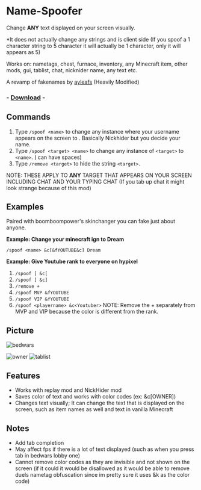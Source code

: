 # Name-Spoofer

Change **ANY** text displayed on your screen visually. 

*It does not actually change any strings and is client side (If you spoof a 1 character string to 5 character it will actually be 1 character, only it will appears as 5)



Works on: nametags, chest, furnace, inventory, any Minecraft item, other mods, gui, tablist, chat, nicknider name, any text etc.


A revamp of fakenames by [ayleafs](https://github.com/ayleafs/fake-names) (Heavily Modified)

### - [Download](https://github.com/TheExploration/Name-Spoofer/releases/download/1.1/name-spoofer-1.1.jar) -


## Commands
1. Type `/spoof <name>` to change any instance where your username appears on the screen to <name>. Basically Nickhider but you decide your name.
2. Type `/spoof <target> <name>` to change any instance of `<target>` to `<name>`. (<name> can have spaces)
3. Type `/remove <target>` to hide the string `<target>`.

NOTE: THESE APPLY TO **ANY** TARGET THAT APPEARS ON YOUR SCREEN INCLUDING CHAT AND YOUR TYPING CHAT (If you tab up chat it might look strange because of this mod)

## Examples
 Paired with boomboompower's skinchanger you can fake just about anyone.
  
**Example: Change your minecraft ign to Dream** 

`/spoof <name> &c[&fYOUTUBE&c] Dream`

**Example: Give Youtube rank to everyone on hypixel**
1. `/spoof [ &c[`
2. `/spoof ] &c]`
3. `/remove +`
4. `/spoof MVP &fYOUTUBE`
5. `/spoof VIP &fYOUTUBE`
6. `/spoof <playername> &c<Youtuber>`
NOTE: Remove the + separately from MVP and VIP because the color is different from the rank.
  
## Picture
![bedwars](https://github.com/TheExploration/Name-Spoofer/blob/main/demo/bedwar.png)

![owner](https://github.com/TheExploration/Name-Spoofer/blob/main/demo/bridgeowner.png)
![tablist](https://github.com/TheExploration/Name-Spoofer/blob/main/demo/tablistspoof.png)

## Features
- Works with replay mod and NickHider mod
- Saves color of text and works with color codes (ex: &c[OWNER])
- Changes text visually; It can change the text that is displayed on the screen, such as item names as well and text in vanilla Minecraft

## Notes
- Add tab completion
- May affect fps if there is a lot of text displayed (such as when you press tab in bedwars lobby one)
- Cannot remove color codes as they are invisible and not shown on the screen (if it could it would be disallowed as it would be able to remove duels nametag obfuscation since im pretty sure it uses &k as the color code)
